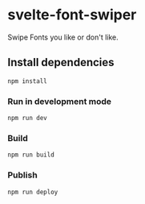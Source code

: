 # svelte-font-swiper

Swipe Fonts you like or don't like.

## Install dependencies

```
npm install
```

### Run in development mode

```
npm run dev
```

### Build

```
npm run build
```

### Publish

```
npm run deploy
```
